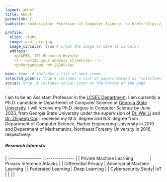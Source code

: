 ```yaml
---
layout: about
title: About
permalink: /
subtitle: <b>Assistant Professor of Computer Science, <a href='https://www.wvu.edu/'>West Virginia University</a>.</p>

profile:
  align: right
  image: prof_pic.jpg
  image_circular: true # crops the image to make it circular
  address:
    <p>AERB, 101 Research Way</p>
    <!-- <p>123 your address street</p> -->
    <p>Morgantown, WV 26505</p>

news: true  # includes a list of news items
selected_papers: true # includes a list of papers marked as "selected={true}"
social: true  # includes social icons at the bottom of the page
---
```


I am to be an Assistant Professor in the [LCSEE Department](https://lcsee.statler.wvu.edu/).
I am currently a Ph.D. candidate in Department of Computer Science at [Georgia State University](https://www.gsu.edu/).
I will receive my Ph.D. degree in Computer Science by June 2023, from Georgia State University under the supervision of [Dr. Wei Li](https://tinman.cs.gsu.edu/~wli28/) and [Dr. Zhipeng Cai](http://cai.csgsu.org/index.html).
I received my M.S. degree and B.S. degree from Department of Computer Science, Harbin Engineering University in 2019 and Department of Mathematics, Northeast Forestry University in 2016, respectively.

##### Research Interests  

| :----------------  | :-------------- |
| Private Machine Learning  &emsp; &emsp; &emsp;| Privacy Inference Attacks |
| Differential Privacy | Adversarial Machine Learning |
| Federated Learning  | Deep Learning |
| Cybersecurity  Study| IoT |
| |  |
